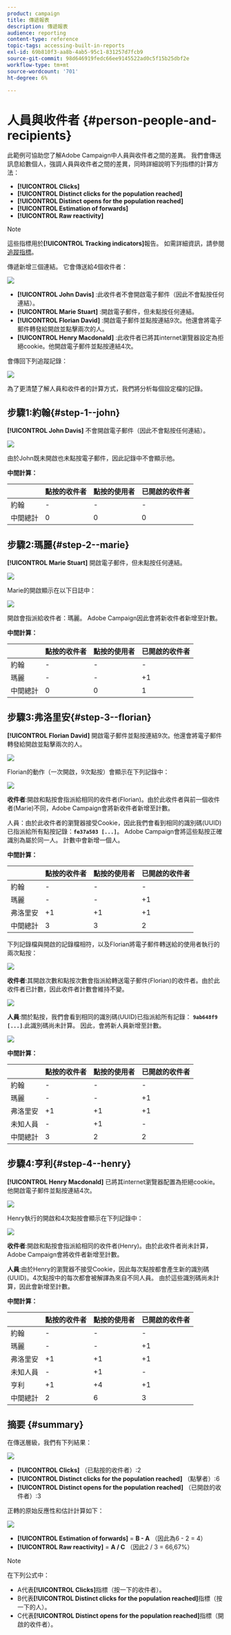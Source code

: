 ```yaml
---
product: campaign
title: 傳遞報表
description: 傳遞報表
audience: reporting
content-type: reference
topic-tags: accessing-built-in-reports
exl-id: 69b810f3-aa8b-4ab5-95c1-831257d7fcb9
source-git-commit: 98d646919fedc66ee9145522ad0c5f15b25dbf2e
workflow-type: tm+mt
source-wordcount: '701'
ht-degree: 6%

---
```


# 人員與收件者 {#person-people-and-recipients}

此範例可協助您了解Adobe Campaign中人員與收件者之間的差異。 我們會傳送訊息給數個人，強調人員與收件者之間的差異，同時詳細說明下列指標的計算方法：

* **[!UICONTROL Clicks]**
* **[!UICONTROL Distinct clicks for the population reached]**
* **[!UICONTROL Distinct opens for the population reached]**
* **[!UICONTROL Estimation of forwards]**
* **[!UICONTROL Raw reactivity]**

>[!NOTE]
>
>這些指標用於&#x200B;**[!UICONTROL Tracking indicators]**&#x200B;報告。 如需詳細資訊，請參閱[追蹤指標](../../reporting/using/delivery-reports.md#tracking-indicators)。

傳遞新增三個連結。 它會傳送給4個收件者：

![](assets/s_ncs_user_indicators_example_1.png)

* **[!UICONTROL John Davis]** :此收件者不會開啟電子郵件（因此不會點按任何連結）。
* **[!UICONTROL Marie Stuart]** :開啟電子郵件，但未點按任何連結。
* **[!UICONTROL Florian David]** :開啟電子郵件並點按連結9次。他還會將電子郵件轉發給開啟並點擊兩次的人。
* **[!UICONTROL Henry Macdonald]** :此收件者已將其internet瀏覽器設定為拒絕cookie。他開啟電子郵件並點按連結4次。

會傳回下列追蹤記錄：

![](assets/s_ncs_user_indicators_example_2.png)

為了更清楚了解人員和收件者的計算方式，我們將分析每個設定檔的記錄。

## 步驟1:約翰{#step-1--john}

**[!UICONTROL John Davis]** 不會開啟電子郵件（因此不會點按任何連結）。

![](assets/s_ncs_user_indicators_example_8.png)

由於John既未開啟也未點按電子郵件，因此記錄中不會顯示他。

**中間計算：**

|  | 點按的收件者 | 點按的使用者 | 已開啟的收件者 |
|---|---|---|---|
| 約翰 | - | - | - |
| 中間總計 | 0 | 0 | 0 |

## 步驟2:瑪麗{#step-2--marie}

**[!UICONTROL Marie Stuart]** 開啟電子郵件，但未點按任何連結。

![](assets/s_ncs_user_indicators_example_7.png)

Marie的開啟顯示在以下日誌中：

![](assets/s_ncs_user_indicators_example_4bis.png)

開啟會指派給收件者：瑪麗。 Adobe Campaign因此會將新收件者新增至計數。

**中間計算：**

|  | 點按的收件者 | 點按的使用者 | 已開啟的收件者 |
|---|---|---|---|
| 約翰 | - | - | - |
| 瑪麗 | - | - | +1 |
| 中間總計 | 0 | 0 | 1 |

## 步驟3:弗洛里安{#step-3--florian}

**[!UICONTROL Florian David]** 開啟電子郵件並點按連結9次。他還會將電子郵件轉發給開啟並點擊兩次的人。

![](assets/s_ncs_user_indicators_example_9.png)

Florian的動作（一次開啟，9次點按）會顯示在下列記錄中：

![](assets/s_ncs_user_indicators_example_3bis.png)

**收件者**:開啟和點按會指派給相同的收件者(Florian)。由於此收件者與前一個收件者(Marie)不同，Adobe Campaign會將新收件者新增至計數。

人員：由於此收件者的瀏覽器接受Cookie，因此我們會看到相同的識別碼(UUID)已指派給所有點按記錄：**`fe37a503 [...]`**。 Adobe Campaign會將這些點按正確識別為屬於同一人。 計數中會新增一個人。

**中間計算：**

|  | 點按的收件者 | 點按的使用者 | 已開啟的收件者 |
|---|---|---|---|
| 約翰 | - | - | - |
| 瑪麗 | - | - | +1 |
| 弗洛里安 | +1 | +1 | +1 |
| 中間總計 | 3 | 3 | 2 |

下列記錄檔與開啟的記錄檔相符，以及Florian將電子郵件轉送給的使用者執行的兩次點按：

![](assets/s_ncs_user_indicators_example_6bis.png)

**收件者**:其開啟次數和點按次數會指派給轉送電子郵件(Florian)的收件者。由於此收件者已計數，因此收件者計數會維持不變。

![](assets/s_ncs_user_indicators_example_12.png)

**人員**:關於點按，我們會看到相同的識別碼(UUID)已指派給所有記錄： **`9ab648f9 [...]`**.此識別碼尚未計算。 因此，會將新人員新增至計數。

![](assets/s_ncs_user_indicators_example_13.png)

**中間計算：**

|  | 點按的收件者 | 點按的使用者 | 已開啟的收件者 |
|---|---|---|---|
| 約翰 | - | - | - |
| 瑪麗 | - | - | +1 |
| 弗洛里安 | +1 | +1 | +1 |
| 未知人員 | - | +1 | - |
| 中間總計 | 3 | 2 | 2 |

## 步驟4:亨利{#step-4--henry}

**[!UICONTROL Henry Macdonald]** 已將其internet瀏覽器配置為拒絕cookie。他開啟電子郵件並點按連結4次。

![](assets/s_ncs_user_indicators_example_10.png)

Henry執行的開啟和4次點按會顯示在下列記錄中：

![](assets/s_ncs_user_indicators_example_5bis.png)

**收件者**:開啟和點按會指派給相同的收件者(Henry)。由於此收件者尚未計算，Adobe Campaign會將收件者新增至計數。

**人員**:由於Henry的瀏覽器不接受Cookie，因此每次點按都會產生新的識別碼(UUID)。4次點按中的每次都會被解譯為來自不同人員。 由於這些識別碼尚未計算，因此會新增至計數。

**中間計算：**

|  | 點按的收件者 | 點按的使用者 | 已開啟的收件者 |
|---|---|---|---|
| 約翰 | - | - | - |
| 瑪麗 | - | - | +1 |
| 弗洛里安 | +1 | +1 | +1 |
| 未知人員 | - | +1 | - |
| 亨利 | +1 | +4 | +1 |
| 中間總計 | 2 | 6 | 3 |

## 摘要 {#summary}

在傳送層級，我們有下列結果：

![](assets/s_ncs_user_indicators_example.png)

* **[!UICONTROL Clicks]** （已點按的收件者）:2
* **[!UICONTROL Distinct clicks for the population reached]** （點擊者）:6
* **[!UICONTROL Distinct opens for the population reached]** （已開啟的收件者）:3

正轉的原始反應性和估計計算如下：

![](assets/s_ncs_user_indicators_example11.png)

* **[!UICONTROL Estimation of forwards]** =  **B - A** （因此為6 - 2 = 4）
* **[!UICONTROL Raw reactivity]** =  **A / C** （因此2 / 3 = 66,67%）

>[!NOTE]
>
>在下列公式中：
>
>* A代表&#x200B;**[!UICONTROL Clicks]**&#x200B;指標（按一下的收件者）。
>* B代表&#x200B;**[!UICONTROL Distinct clicks for the population reached]**&#x200B;指標（按一下的人）。
>* C代表&#x200B;**[!UICONTROL Distinct opens for the population reached]**&#x200B;指標（開啟的收件者）。

